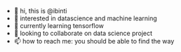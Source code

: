 - 👋 hi, this is @ibinti
- 👀 interested in datascience and machine learning
- 🌱 currently learning tensorflow
- 💞️ looking to collaborate on data science project
- 📫 how to reach me: you should be able to find the way

<!---
ibinti/ibinti is a ✨ special ✨ repository because its `README.md` (this file) appears on your GitHub profile.
You can click the Preview link to take a look at your changes.
--->
